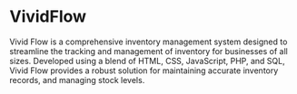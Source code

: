# VividFlow
 Vivid Flow is a comprehensive inventory management system designed to streamline the tracking and management of inventory for businesses of all sizes. Developed using a blend of HTML, CSS, JavaScript, PHP, and SQL, Vivid Flow provides a robust solution for maintaining accurate inventory records, and managing stock levels.
